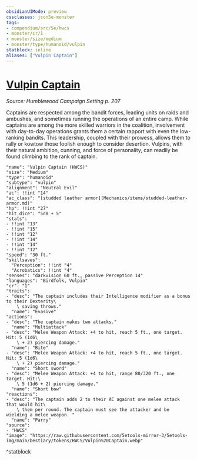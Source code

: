 ```yaml
---
obsidianUIMode: preview
cssclasses: json5e-monster
tags:
- compendium/src/5e/hwcs
- monster/cr/1
- monster/size/medium
- monster/type/humanoid/vulpin
statblock: inline
aliases: ["Vulpin Captain"]
---
```

# [Vulpin Captain](Mechanics\bestiary\humanoid/vulpin-captain-hwcs.md)
*Source: Humblewood Campaign Setting p. 207*  

Captains are respected among the bandit forces, leading units on raids and ambushes, and sometimes running the operations of an entire camp. While captains are among the more skilled warriors in the coalition, involvement with day-to-day operations grants them a certain rapport with even the low-ranking bandits. This leadership, coupled with their prowess, allows them to rally or kowtow those foolish enough to consider desertion. Vulpins, with their natural ambition, cunning, and force of personality, can readily be found climbing to the rank of captain.

```statblock
"name": "Vulpin Captain (HWCS)"
"size": "Medium"
"type": "humanoid"
"subtype": "vulpin"
"alignment": "Neutral Evil"
"ac": !!int "14"
"ac_class": "[studded leather armor](Mechanics/items/studded-leather-armor.md)"
"hp": !!int "27"
"hit_dice": "5d8 + 5"
"stats":
- !!int "13"
- !!int "15"
- !!int "12"
- !!int "14"
- !!int "14"
- !!int "12"
"speed": "30 ft."
"skillsaves":
  "Perception": !!int "4"
  "Acrobatics": !!int "4"
"senses": "darkvision 60 ft., passive Perception 14"
"languages": "Birdfolk, Vulpin"
"cr": "1"
"traits":
- "desc": "The captain includes their Intelligence modifier as a bonus to their Dexterity\
    \ saving throws."
  "name": "Evasive"
"actions":
- "desc": "The captain makes two attacks."
  "name": "Multiattack"
- "desc": "Melee Weapon Attack: +4 to hit, reach 5 ft., one target. Hit: 5 (1d6\
    \ + 2) piercing damage."
  "name": "Bite"
- "desc": "Melee Weapon Attack: +4 to hit, reach 5 ft., one target. Hit: 5 (1d6\
    \ + 2) piercing damage."
  "name": "Short sword"
- "desc": "Melee Weapon Attack: +4 to hit, range 80/320 ft., one target. Hit:\
    \ 5 (1d6 + 2) piercing damage."
  "name": "Short bow"
"reactions":
- "desc": "The captain adds 2 to their AC against one melee attack that would hit\
    \ them per round. The captain must see the attacker and be wielding a melee weapon. "
  "name": "Parry"
"source":
- "HWCS"
"image": "https://raw.githubusercontent.com/5etools-mirror-3/5etools-img/main/bestiary/tokens/HWCS/Vulpin%20Captain.webp"
```
^statblock